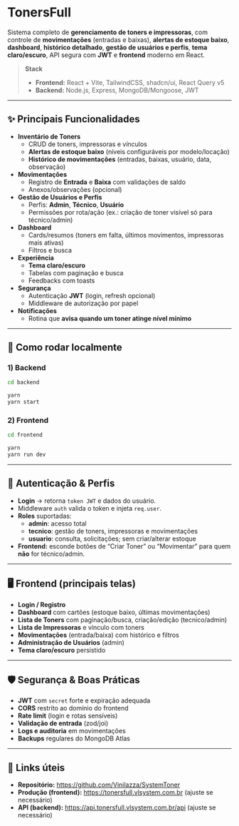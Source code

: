 # TonersFull

Sistema completo de **gerenciamento de toners e impressoras**, com controle de **movimentações** (entradas e baixas), **alertas de estoque baixo**, **dashboard**, **histórico detalhado**, **gestão de usuários e perfis**, **tema claro/escuro**, API segura com **JWT** e **frontend** moderno em React.

> **Stack**
>
> - **Frontend:** React + Vite, TailwindCSS, shadcn/ui, React Query v5
> - **Backend:** Node.js, Express, MongoDB/Mongoose, JWT

---

## ✨ Principais Funcionalidades

- **Inventário de Toners**
  - CRUD de toners, impressoras e vínculos
  - **Alertas de estoque baixo** (níveis configuráveis por modelo/locação)
  - **Histórico de movimentações** (entradas, baixas, usuário, data, observação)
- **Movimentações**
  - Registro de **Entrada** e **Baixa** com validações de saldo
  - Anexos/observações (opcional)
- **Gestão de Usuários e Perfis**
  - Perfis: **Admin**, **Técnico**, **Usuário**
  - Permissões por rota/ação (ex.: criação de toner visível só para técnico/admin)
- **Dashboard**
  - Cards/resumos (toners em falta, últimos movimentos, impressoras mais ativas)
  - Filtros e busca
- **Experiência**
  - **Tema claro/escuro**
  - Tabelas com paginação e busca
  - Feedbacks com toasts
- **Segurança**
  - Autenticação **JWT** (login, refresh opcional)
  - Middleware de autorização por papel
- **Notificações**
  - Rotina que **avisa quando um toner atinge nível mínimo**

---

## 🚀 Como rodar localmente

### 1) Backend

```bash
cd backend

yarn
yarn start
```

### 2) Frontend

```bash
cd frontend

yarn
yarn run dev

```

---

## 🔐 Autenticação & Perfis

- **Login** → retorna `token JWT` e dados do usuário.
- Middleware `auth` valida o token e injeta `req.user`.
- **Roles** suportadas:
  - **admin**: acesso total
  - **tecnico**: gestão de toners, impressoras e movimentações
  - **usuario**: consulta, solicitações; sem criar/alterar estoque
- **Frontend:** esconde botões de “Criar Toner” ou “Movimentar” para quem **não** for técnico/admin.

---

## 🖥️ Frontend (principais telas)

- **Login / Registro**
- **Dashboard** com cartões (estoque baixo, últimas movimentações)
- **Lista de Toners** com paginação/busca, criação/edição (tecnico/admin)
- **Lista de Impressoras** e vínculo com toners
- **Movimentações** (entrada/baixa) com histórico e filtros
- **Administração de Usuários** (admin)
- **Tema claro/escuro** persistido

---

## 🛡️ Segurança & Boas Práticas

- **JWT** com `secret` forte e expiração adequada
- **CORS** restrito ao domínio do frontend
- **Rate limit** (login e rotas sensíveis)
- **Validação de entrada** (zod/joi)
- **Logs e auditoria** em movimentações
- **Backups** regulares do MongoDB Atlas

---

## 🔗 Links úteis

- **Repositório:** https://github.com/Vinilazza/SystemToner
- **Produção (frontend):** https://tonersfull.vlsystem.com.br (ajuste se necessário)
- **API (backend):** https://api.tonersfull.vlsystem.com.br/api (ajuste se necessário)
